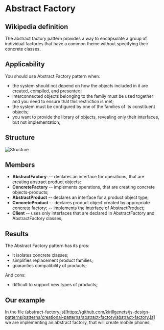 # Abstract Factory

## Wikipedia definition

The abstract factory pattern provides a way to encapsulate a group of individual factories that have a common theme without specifying their concrete classes.

## Applicability

You should use Abstract Factory pattern when:

- the system should not depend on how the objects included in it are created, compiled, and presented;
- interconnected objects belonging to the family must be used together and you need to ensure that this restriction is met;
- the system must be configured by one of the families of its constituent objects;
- you want to provide the library of objects, revealing only their interfaces, but not implementation;

## Structure

![Structure](https://web.tecnico.ulisboa.pt/~david.matos/w/pt/images/thumb/a/a6/Abstract-factory-dpcd.png/1050px-Abstract-factory-dpcd.png)

## Members

- **AbstractFactory**:
  -- declares an interface for operations, that are creating abstract product objects;
- **ConcreteFactory**
  -- implements operations, that are creating concrete objects-products;
- **AbstractProduct**
  -- declares an interface for a product object type;
- **ConcreteProduct**
  -- declares product object created by appropriate concrete factory;
  -- implements the interface of AbstractProduct;
- **Client**
  -- uses only interfaces that are declared in AbstractFactory and AbstractFactory classes;

## Results

The Abstract Factory pattern has its pros:

- it isolates concrete classes;
- simplifies replacement product families;
- guaranties compatibility of products;

And cons:

- difficult to support new types of products;

## Our example

In the file (abstract-factory.js)[https://github.com/kirillgenets/js-design-patterns/patterns/creational-patterns/abstract-factory/abstract-factory.js] we are implementing an abstract factory, that will create mobile phones.

